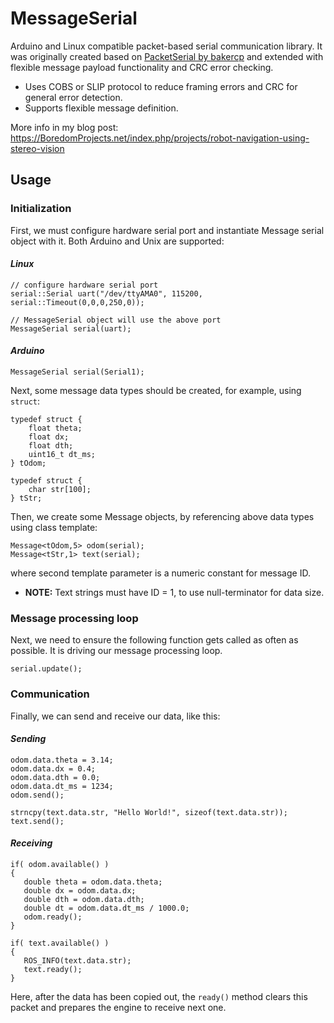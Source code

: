 # MessageSerial 
Arduino and Linux compatible packet-based serial communication library. It was originally created based on [PacketSerial by bakercp](https://github.com/bakercp/PacketSerial) and extended with flexible message payload functionality and CRC error checking.
* Uses COBS or SLIP protocol to reduce framing errors and CRC for general error detection.
* Supports flexible message definition.

More info in my blog post: https://BoredomProjects.net/index.php/projects/robot-navigation-using-stereo-vision

## Usage

### Initialization
First, we must configure hardware serial port and instantiate Message serial object with it. Both Arduino and Unix are supported:

#### _Linux_
```
// configure hardware serial port
serial::Serial uart("/dev/ttyAMA0", 115200, serial::Timeout(0,0,0,250,0));

// MessageSerial object will use the above port
MessageSerial serial(uart);
```

#### _Arduino_
```
MessageSerial serial(Serial1);
```

Next, some message data types should be created, for example, using `struct`:

```
typedef struct {
    float theta;
    float dx;
    float dth;
    uint16_t dt_ms;
} tOdom;

typedef struct {
    char str[100];
} tStr;
```

Then, we create some Message objects, by referencing above data types using class template:

```
Message<tOdom,5> odom(serial);
Message<tStr,1> text(serial);
```
where second template parameter is a numeric constant for message ID.
* __NOTE:__ Text strings must have ID = 1, to use null-terminator for data size.

### Message processing loop
Next, we need to ensure the following function gets called as often as possible. It is driving our message processing loop.
```
serial.update();
```

### Communication
Finally, we can send and receive our data, like this:

#### _Sending_
```
odom.data.theta = 3.14;
odom.data.dx = 0.4;
odom.data.dth = 0.0;
odom.data.dt_ms = 1234;
odom.send();

strncpy(text.data.str, "Hello World!", sizeof(text.data.str));
text.send();
```

#### _Receiving_
```
if( odom.available() )
{
   double theta = odom.data.theta;
   double dx = odom.data.dx;
   double dth = odom.data.dth;
   double dt = odom.data.dt_ms / 1000.0;
   odom.ready();
}

if( text.available() )
{
   ROS_INFO(text.data.str);
   text.ready();
}
```
Here, after the data has been copied out, the `ready()` method clears this packet and prepares the engine to receive next one.


